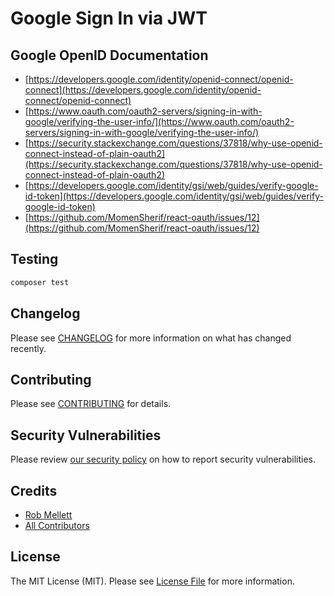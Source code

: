 # Google Sign In via JWT

## Google OpenID Documentation

- [https://developers.google.com/identity/openid-connect/openid-connect](https://developers.google.com/identity/openid-connect/openid-connect)
- [https://www.oauth.com/oauth2-servers/signing-in-with-google/verifying-the-user-info/](https://www.oauth.com/oauth2-servers/signing-in-with-google/verifying-the-user-info/)
- [https://security.stackexchange.com/questions/37818/why-use-openid-connect-instead-of-plain-oauth2](https://security.stackexchange.com/questions/37818/why-use-openid-connect-instead-of-plain-oauth2)
- [https://developers.google.com/identity/gsi/web/guides/verify-google-id-token](https://developers.google.com/identity/gsi/web/guides/verify-google-id-token)
- [https://github.com/MomenSherif/react-oauth/issues/12](https://github.com/MomenSherif/react-oauth/issues/12)

## Testing

```bash
composer test
```

## Changelog

Please see [CHANGELOG](CHANGELOG.md) for more information on what has changed recently.

## Contributing

Please see [CONTRIBUTING](CONTRIBUTING.md) for details.

## Security Vulnerabilities

Please review [our security policy](../../security/policy) on how to report security vulnerabilities.

## Credits

- [Rob Mellett](https://github.com/robmellett)
- [All Contributors](../../contributors)

## License

The MIT License (MIT). Please see [License File](LICENSE.md) for more information.
